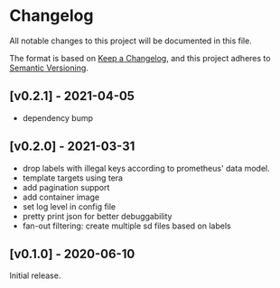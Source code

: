 # Changelog
All notable changes to this project will be documented in this file.

The format is based on [Keep a Changelog](https://keepachangelog.com/en/1.0.0/),
and this project adheres to [Semantic Versioning](https://semver.org/spec/v2.0.0.html).

## [v0.2.1] - 2021-04-05
 - dependency bump

## [v0.2.0] - 2021-03-31
 - drop labels with illegal keys according to prometheus' data model.
 - template targets using tera
 - add pagination support
 - add container image
 - set log level in config file
 - pretty print json for better debuggability
 - fan-out filtering: create multiple sd files based on labels

## [v0.1.0] - 2020-06-10
Initial release.
